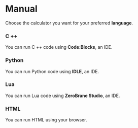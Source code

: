# Manual
Choose the calculator you want for your preferred **language**.
### C ++
You can run C ++ code using **Code:Blocks**, an IDE.
### Python
You can run Python code using **IDLE**, an IDE.
### Lua
You can run Lua code using **ZeroBrane Studio**, an IDE.
### HTML
You can run HTML using your browser.